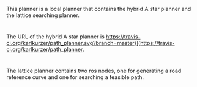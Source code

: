 This planner is a local planner that contains the hybrid A star planner and the lattice searching planner.

# 
The URL of the hybrid A star planner is https://travis-ci.org/karlkurzer/path_planner.svg?branch=master)](https://travis-ci.org/karlkurzer/path_planner.

# 

The lattice planner contains two ros nodes, one for generating a road reference curve and one for searching a feasible path.


